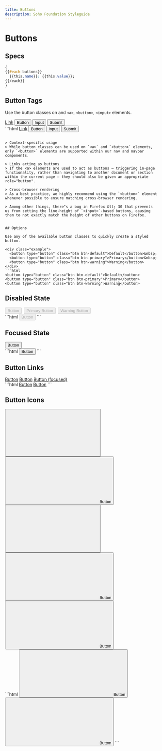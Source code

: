 ```yaml
---
title: Buttons
description: Soho Foundation Styleguide
---
```


# Buttons

## Specs

```css
{
{{#each buttons}}
  {{this.name}}: {{this.value}};
{{/each}}
}
```


## Button Tags

Use the button classes on and `<a>`, `<button>`, `<input>` elements.

<div class="example">
  <a class="btn btn-default" href="#" role="button">Link</a>
  <button class="btn btn-default" type="submit">Button</button>
  <input class="btn btn-default" type="button" value="Input">
  <input class="btn btn-default" type="submit" value="Submit">
</div>
```html
<a class="btn btn-default" href="#" role="button">Link</a>
<button class="btn btn-default" type="submit">Button</button>
<input class="btn btn-default" type="button" value="Input">
<input class="btn btn-default" type="submit" value="Submit">

```

> Context-specific usage
> While button classes can be used on `<a>` and `<button>` elements, only `<button>` elements are supported within our nav and navbar components.

> Links acting as buttons
> If the <a> elements are used to act as buttons – triggering in-page functionality, rather than navigating to another document or section within the current page – they should also be given an appropriate role="button".

> Cross-browser rendering
> As a best practice, we highly recommend using the `<button>` element whenever possible to ensure matching cross-browser rendering.

> Among other things, there"s a bug in Firefox &lt; 30 that prevents us from setting the line-height of `<input>`-based buttons, causing them to not exactly match the height of other buttons on Firefox.


## Options

Use any of the available button classes to quickly create a styled button.

<div class="example">
  <button type="button" class="btn btn-default">Default</button>&nbsp;
  <button type="button" class="btn btn-primary">Primary</button>&nbsp;
  <button type="button" class="btn btn-warning">Warning</button>
</div>
```html
<button type="button" class="btn btn-default">Default</button>
<button type="button" class="btn btn-primary">Primary</button>
<button type="button" class="btn btn-warning">Warning</button>
```


## Disabled State

<div class="example">
  <button type="button" class="btn btn-default" disabled>Button</button>&nbsp;
  <button type="button" class="btn btn-primary" disabled>Primary Button</button>&nbsp;
  <button type="button" class="btn btn-warning" disabled>Warning Button</button>
</div>
```html
<button type="button" class="btn btn-default" disabled>Button</button>
```

## Focused State

<div class="example">
  <button type="button" class="btn btn-default example-focus">Button</button>&nbsp;
</div>
```html
<button type="button" class="btn btn-default">Button</button>
```


## Button Links

<div class="example">
  <a href="" class="btn btn-link">Button</a>
  <a href="" class="btn btn-link" disabled>Button</a>
  <a href="" class="btn btn-link example-focus">Button (focused)</a>
</div>
```html
<a href="" class="btn btn-link">Button</a>
<a href="" class="btn btn-link" disabled>Button</a>
```


## Button Icons

<div class="example">
  <button type="button" class="btn btn-icon" title="save icon">
    <svg class="icon" focusable="false" aria-hidden="true" role="presentation">
      <use xlink:href="#save"></use>
    </svg>
  </button>
  <button type="button" class="btn btn-default" title="save icon">
    <svg class="icon" focusable="false" aria-hidden="true" role="presentation">
      <use xlink:href="#save"></use>
    </svg>
    <span>Button</span>
  </button>
  <button type="button" class="btn btn-primary btn-icon" title="save icon">
    <svg class="icon" focusable="false" aria-hidden="true" role="presentation">
      <use xlink:href="#save"></use>
    </svg>
  </button>
  <button type="button" class="btn btn-primary" title="save icon">
    <svg class="icon" focusable="false" aria-hidden="true" role="presentation">
      <use xlink:href="#save"></use>
    </svg>
    <span>Button</span>
  </button>
  <button type="button" class="btn btn-link" title="link icon">
    <svg class="icon" focusable="false" aria-hidden="true" role="presentation">
      <use xlink:href="#link"></use>
    </svg>
    <span>Button</span>
  </button>
</div>
```html
 <button type="button" class="btn btn-default" title="save icon">
  <svg class="icon" focusable="false" aria-hidden="true" role="presentation">
    <use xlink:href="#save"></use>
  </svg>
  <span>Button</span>
</button>
<button type="button" class="btn btn-link" title="link icon">
  <svg class="icon" focusable="false" aria-hidden="true" role="presentation">
    <use xlink:href="#link"></use>
  </svg>
  <span>Button</span>
</button>
```
